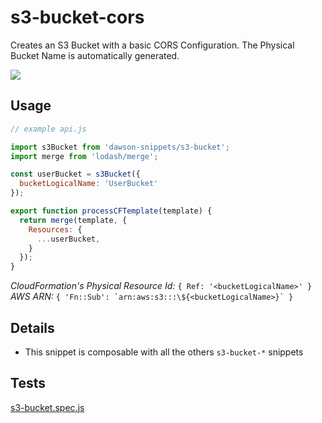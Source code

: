
s3-bucket-cors
===

Creates an S3 Bucket with a basic CORS Configuration. The Physical Bucket Name is automatically generated.  

![](https://nodei.co/npm/dawson-snippets.png?mini=true)

## Usage

```js
// example api.js

import s3Bucket from 'dawson-snippets/s3-bucket';
import merge from 'lodash/merge';

const userBucket = s3Bucket({
  bucketLogicalName: 'UserBucket'
});

export function processCFTemplate(template) {
  return merge(template, {
    Resources: {
      ...userBucket,
    }
  });
}
```

*CloudFormation's Physical Resource Id:* `{ Ref: '<bucketLogicalName>' }`  
*AWS ARN:* ```{ 'Fn::Sub': `arn:aws:s3:::\${<bucketLogicalName>}` }```


## Details

* This snippet is composable with all the others `s3-bucket-*` snippets


## Tests

[s3-bucket.spec.js](__tests__/s3-bucket.spec.js)
